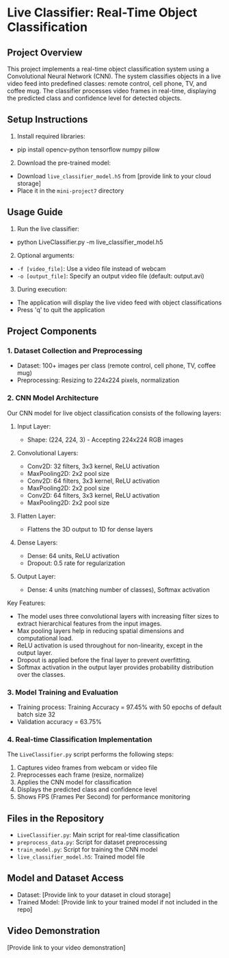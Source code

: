 # Live Classifier: Real-Time Object Classification

## Project Overview

This project implements a real-time object classification system using a Convolutional Neural Network (CNN). The system classifies objects in a live video feed into predefined classes: remote control, cell phone, TV, and coffee mug. The classifier processes video frames in real-time, displaying the predicted class and confidence level for detected objects.

## Setup Instructions

1. Install required libraries:
- pip install opencv-python tensorflow numpy pillow
2. Download the pre-trained model:
- Download `live_classifier_model.h5` from [provide link to your cloud storage]
- Place it in the `mini-project7` directory

## Usage Guide

1. Run the live classifier:
- python LiveClassifier.py -m live_classifier_model.h5

2. Optional arguments:
- `-f [video_file]`: Use a video file instead of webcam
- `-o [output_file]`: Specify an output video file (default: output.avi)

3. During execution:
- The application will display the live video feed with object classifications
- Press 'q' to quit the application

## Project Components

### 1. Dataset Collection and Preprocessing

- Dataset: 100+ images per class (remote control, cell phone, TV, coffee mug)
- Preprocessing: Resizing to 224x224 pixels, normalization

### 2. CNN Model Architecture

Our CNN model for live object classification consists of the following layers:

1. Input Layer:
   - Shape: (224, 224, 3) - Accepting 224x224 RGB images

2. Convolutional Layers:
   - Conv2D: 32 filters, 3x3 kernel, ReLU activation
   - MaxPooling2D: 2x2 pool size
   - Conv2D: 64 filters, 3x3 kernel, ReLU activation
   - MaxPooling2D: 2x2 pool size
   - Conv2D: 64 filters, 3x3 kernel, ReLU activation
   - MaxPooling2D: 2x2 pool size

3. Flatten Layer:
   - Flattens the 3D output to 1D for dense layers

4. Dense Layers:
   - Dense: 64 units, ReLU activation
   - Dropout: 0.5 rate for regularization

5. Output Layer:
   - Dense: 4 units (matching number of classes), Softmax activation

Key Features:
- The model uses three convolutional layers with increasing filter sizes to extract hierarchical features from the input images.
- Max pooling layers help in reducing spatial dimensions and computational load.
- ReLU activation is used throughout for non-linearity, except in the output layer.
- Dropout is applied before the final layer to prevent overfitting.
- Softmax activation in the output layer provides probability distribution over the classes.

### 3. Model Training and Evaluation

- Training process: Training Accuracy = 97.45% with 50 epochs of default batch size 32
- Validation accuracy = 63.75%

### 4. Real-time Classification Implementation

The `LiveClassifier.py` script performs the following steps:
1. Captures video frames from webcam or video file
2. Preprocesses each frame (resize, normalize)
3. Applies the CNN model for classification
4. Displays the predicted class and confidence level
5. Shows FPS (Frames Per Second) for performance monitoring

## Files in the Repository

- `LiveClassifier.py`: Main script for real-time classification
- `preprocess_data.py`: Script for dataset preprocessing
- `train_model.py`: Script for training the CNN model
- `live_classifier_model.h5`: Trained model file

## Model and Dataset Access

- Dataset: [Provide link to your dataset in cloud storage]
- Trained Model: [Provide link to your trained model if not included in the repo]

## Video Demonstration

[Provide link to your video demonstration]
